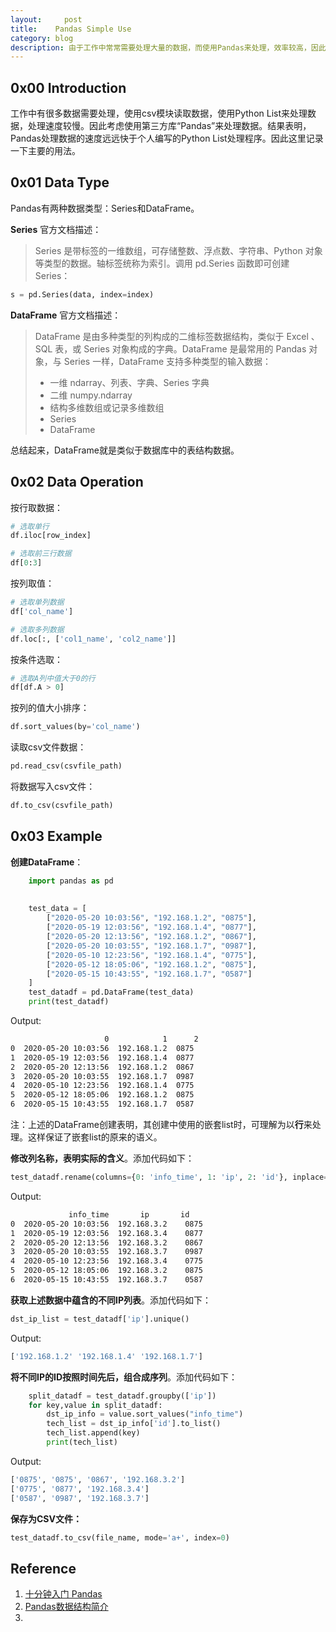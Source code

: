 ```yaml
---
layout:     post
title:    Pandas Simple Use
category: blog
description: 由于工作中常常需要处理大量的数据，而使用Pandas来处理，效率较高，因此需要熟悉一下这个强大的工具。以官方提供的《十分钟入门》文档为参考。
---
```



## 0x00 Introduction

工作中有很多数据需要处理，使用csv模块读取数据，使用Python List来处理数据，处理速度较慢。因此考虑使用第三方库“Pandas”来处理数据。结果表明，Pandas处理数据的速度远远快于个人编写的Python List处理程序。因此这里记录一下主要的用法。

## 0x01 Data Type

Pandas有两种数据类型：Series和DataFrame。

**Series** 官方文档描述：

> Series 是带标签的一维数组，可存储整数、浮点数、字符串、Python 对象等类型的数据。轴标签统称为索引。调用 pd.Series 函数即可创建 Series：

```python
s = pd.Series(data, index=index)
```

**DataFrame** 官方文档描述：

> DataFrame 是由多种类型的列构成的二维标签数据结构，类似于 Excel 、SQL 表，或 Series 对象构成的字典。DataFrame 是最常用的 Pandas 对象，与 Series 一样，DataFrame 支持多种类型的输入数据：
> 
> * 一维 ndarray、列表、字典、Series 字典
> * 二维 numpy.ndarray
> * 结构多维数组或记录多维数组
> * Series
> * DataFrame

总结起来，DataFrame就是类似于数据库中的表结构数据。

## 0x02 Data Operation

按行取数据：

```python
# 选取单行
df.iloc[row_index]

# 选取前三行数据
df[0:3]
```

按列取值：

```python
# 选取单列数据
df['col_name']

# 选取多列数据
df.loc[:, ['col1_name', 'col2_name']]
```

按条件选取：

```python
# 选取A列中值大于0的行
df[df.A > 0]
```

按列的值大小排序：

```python
df.sort_values(by='col_name')
```

读取csv文件数据：

```python
pd.read_csv(csvfile_path)
```

将数据写入csv文件：

```python
df.to_csv(csvfile_path)
```

## 0x03 Example

**创建DataFrame**：

```python
	import pandas as pd
	
	
    test_data = [
        ["2020-05-20 10:03:56", "192.168.1.2", "0875"],
        ["2020-05-19 12:03:56", "192.168.1.4", "0877"],
        ["2020-05-20 12:13:56", "192.168.1.2", "0867"],
        ["2020-05-20 10:03:55", "192.168.1.7", "0987"],
        ["2020-05-10 12:23:56", "192.168.1.4", "0775"],
        ["2020-05-12 18:05:06", "192.168.1.2", "0875"],
        ["2020-05-15 10:43:55", "192.168.1.7", "0587"]
    ]
    test_datadf = pd.DataFrame(test_data)
    print(test_datadf)
```

Output:

```bash
                     0            1      2
0  2020-05-20 10:03:56  192.168.1.2  0875
1  2020-05-19 12:03:56  192.168.1.4  0877
2  2020-05-20 12:13:56  192.168.1.2  0867
3  2020-05-20 10:03:55  192.168.1.7  0987
4  2020-05-10 12:23:56  192.168.1.4  0775
5  2020-05-12 18:05:06  192.168.1.2  0875
6  2020-05-15 10:43:55  192.168.1.7  0587
```

注：上述的DataFrame创建表明，其创建中使用的嵌套list时，可理解为以**行**来处理。这样保证了嵌套list的原来的语义。

**修改列名称，表明实际的含义**。添加代码如下：

```python
test_datadf.rename(columns={0: 'info_time', 1: 'ip', 2: 'id'}, inplace=True)
```

Output:

```bash
             info_time       ip       id
0  2020-05-20 10:03:56  192.168.3.2    0875
1  2020-05-19 12:03:56  192.168.3.4    0877
2  2020-05-20 12:13:56  192.168.3.2    0867
3  2020-05-20 10:03:55  192.168.3.7    0987
4  2020-05-10 12:23:56  192.168.3.4    0775
5  2020-05-12 18:05:06  192.168.3.2    0875
6  2020-05-15 10:43:55  192.168.3.7    0587
```

**获取上述数据中蕴含的不同IP列表**。添加代码如下：

```python
dst_ip_list = test_datadf['ip'].unique()
```

Output:

```bash
['192.168.1.2' '192.168.1.4' '192.168.1.7']
```

**将不同IP的ID按照时间先后，组合成序列**。添加代码如下：

```python
    split_datadf = test_datadf.groupby(['ip'])
    for key,value in split_datadf:
        dst_ip_info = value.sort_values("info_time")
        tech_list = dst_ip_info['id'].to_list()
        tech_list.append(key)
        print(tech_list)
```

Output:

```bash
['0875', '0875', '0867', '192.168.3.2']
['0775', '0877', '192.168.3.4']
['0587', '0987', '192.168.3.7']
```

**保存为CSV文件：**

```python
test_datadf.to_csv(file_name, mode='a+', index=0)
```


## Reference

1. [十分钟入门 Pandas](https://www.pypandas.cn/docs/getting_started/10min.html)
2. [Pandas数据结构简介](https://www.pypandas.cn/docs/getting_started/dsintro.html)
3. []()